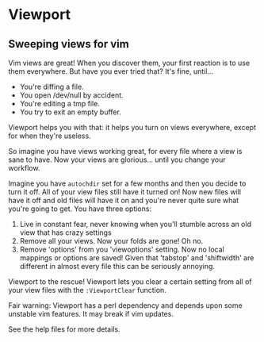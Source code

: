 # Viewport
## Sweeping views for vim

Vim views are great! When you discover them, your first reaction is to use them
everywhere. But have you ever tried that? It's fine, until...

* You're diffing a file.
* You open /dev/null by accident.
* You're editing a tmp file.
* You try to exit an empty buffer.

Viewport helps you with that: it helps you turn on views everywhere, except for
when they're useless.

So imagine you have views working great, for every file where a view is sane to
have. Now your views are glorious… until you change your workflow.

Imagine you have `autochdir` set for a few months and then you decide to turn it
off. All of your view files still have it turned on! Now new files will have it
off and old files will have it on and you're never quite sure what you're going
to get. You have three options:

1. Live in constant fear, never knowing when you'll stumble across an old view
   that has crazy settings
2. Remove all your views. Now your folds are gone! Oh no.
3. Remove 'options' from you 'viewoptions' setting. Now no local mappings or
   options are saved! Given that 'tabstop' and 'shiftwidth' are different in
   almost every file this can be seriously annoying.

Viewport to the rescue! Viewport lets you clear a certain setting
from all of your view files with the `:ViewportClear` function.

Fair warning: Viewport has a perl dependency and depends upon some unstable vim
features. It may break if vim updates.

See the help files for more details.
